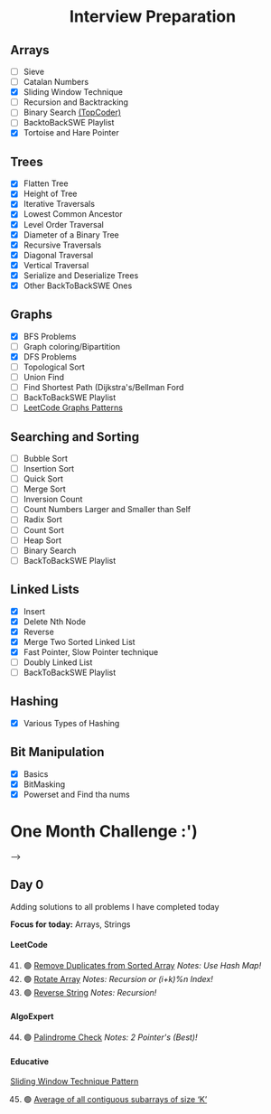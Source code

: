 <h1 align="center">Interview Preparation</h1>

<!-- <div align="center">

<a href="https://github.com/abhisheknaiidu/dsa/stargazers"><img src="https://img.shields.io/github/stars/abhisheknaiidu/dsa" alt="Stars Badge"/></a>
<a href="https://github.com/abhisheknaiidu/dsa/network/members"><img src="https://img.shields.io/github/forks/abhisheknaiidu/dsa" alt="Forks Badge"/></a>
<a href="https://github.com/abhisheknaiidu/dsa"><img alt="GitHub contributors" src="https://img.shields.io/github/contributors/abhisheknaiidu/dsa?color=2b9348"></a>
<a href="https://github.com/abhisheknaiidu/awesome-github-profile-readme/blob/master/LICENSE"><img src="https://img.shields.io/github/license/abhisheknaiidu/dsa?color=2b9348" alt="License Badge"/></a>
<a href="https://leetcode.com/abhisheknaiidu/"><img src="https://lc.coding.gs/v1/solved/abhisheknaiidu.svg?color=red&logo=leetcode"></a>
<a href="" ><img src="https://lc.coding.gs/v1/accepted-rate/abhisheknaiidu.svg?logo=leetcode"></a>
<a href="https://github.com/abhisheknaiidu/dsa"><img src="https://img.shields.io/badge/language-CPP-green.svg"></a>

</div> -->

## Arrays

- [ ] Sieve
- [ ] Catalan Numbers
- [x] Sliding Window Technique
- [ ] Recursion and Backtracking 
- [ ] Binary Search [(TopCoder)](https://www.topcoder.com/community/competitive-programming/tutorials/binary-search)
- [ ] BacktoBackSWE Playlist
- [x] Tortoise and Hare Pointer 

## Trees

- [x] Flatten Tree
- [x] Height of Tree
- [x] Iterative Traversals
- [x] Lowest Common Ancestor
- [x] Level Order Traversal
- [x] Diameter of a Binary Tree
- [x] Recursive Traversals
- [x] Diagonal Traversal
- [x] Vertical Traversal
- [x] Serialize and Deserialize Trees
- [x] Other BackToBackSWE Ones

## Graphs

- [x] BFS Problems
- [ ] Graph coloring/Bipartition
- [x] DFS Problems
- [ ] Topological Sort
- [ ] Union Find
- [ ] Find Shortest Path (Dijkstra's/Bellman Ford
- [ ] BackToBackSWE Playlist
- [ ] [LeetCode Graphs Patterns](https://leetcode.com/discuss/general-discussion/655708/Graph-For-Beginners-Problems-or-Pattern-or-Sample-Solutions)

## Searching and Sorting

- [ ] Bubble Sort
- [ ] Insertion Sort
- [ ] Quick Sort
- [ ] Merge Sort
- [ ] Inversion Count
- [ ] Count Numbers Larger and Smaller than Self 
- [ ] Radix Sort
- [ ] Count Sort
- [ ] Heap Sort
- [ ] Binary Search
- [ ] BackToBackSWE Playlist

## Linked Lists

- [x] Insert
- [x] Delete Nth Node
- [x] Reverse
- [x] Merge Two Sorted Linked List
- [x] Fast Pointer, Slow Pointer technique
- [ ] Doubly Linked List
- [ ] BackToBackSWE Playlist

## Hashing

- [x] Various Types of Hashing

## Bit Manipulation

- [x] Basics
- [x] BitMasking
- [x] Powerset and Find tha nums

# One Month Challenge :')
<!-- 
**Difficulty Levels solved :**

🟢 Easy: 70  
 🟡 Medium: 60  
 🔴 Hard:2  
 ⚫️ Very Hard: 0  
 🌟 Good to review

**Total** - 132

<!-- Template for each day

 ## Day 0: August 13, 2020
__Focus for today:__ Heaps/Priority Queues

#### LeetCode
* 🟢 _Notes: Unordered Maps!_

#### AlgoExpert
* 🟡

 --> -->

## Day 0

Adding solutions to all problems I have completed today

**Focus for today:** Arrays, Strings

#### LeetCode

41. 🟢 [Remove Duplicates from Sorted Array](Leetcode/Problems/Easy/remove-duplicates-from-sorted-array.cpp) _Notes: Use Hash Map!_
42. 🟢 [Rotate Array](Leetcode/Problems/Easy/rotate-array.cpp) _Notes: Recursion or (i+k)%n Index!_
43. 🟢 [Reverse String](Leetcode/Problems/Easy/reverse-string.cpp) _Notes: Recursion!_

#### AlgoExpert

44. 🟢 [Palindrome Check](AlgoExpert/Easy/pallindrome-check.cpp) _Notes: 2 Pointer's (Best)!_

#### Educative

[Sliding Window Technique Pattern](Educative/pattern-sliding-window)

45. 🟢 [Average of all contiguous subarrays of size ‘K’](Educative/pattern-sliding-window/introduction.cpp)

<!-- ---------------------------------------------------------------------------------------------------------------------

## Day 1

**Focus for today:** STL/ Linked Lists

#### LeetCode

46. 🟡 [Remove Nth Node From End of List](Leetcode/Problems/Medium/remove-nth-node-from-end.cpp) _Notes: 🌟 use fast and slow pointer's_
47. 🟢 [Delete Node in a Linked List](Leetcode/Problems/Easy/delete-node-in-linked-list.cpp) _Notes: free(temp) doesn't works!_

#### AlgoExpert

48. 🟡 [Linked List Construction](AlgoExpert/Medium/linked-list-construction.cpp) _Notes: Nothing 😆_

#### Educative

[Sliding Window Technique Pattern](Educative/pattern-sliding-window) _Notes: Mostly use HashMaps or HashSets!_

49. 🟡 [Longest Substring with K Distinct Characters](Educative/pattern-sliding-window/longest-substring-with-k-distinct-characters.cpp)
50. 🟢 [Maximum Sum Subarray of Size K](Educative/pattern-sliding-window/max-sum-subarray.cpp)
51. 🟢 [Smallest Subarray with a given sum](Educative/pattern-sliding-window/smallest-subarray-with-a-given-sum.cpp)

<!-- --------------------------------------------------------------------------------------------------------------------- 

## Day 2

**Focus for today:** Linked Lists/Contest

#### LeetCode

52. 🟡 [Minimum Operations to Make Array Equal](Leetcode/Contests/Weekly/202/three-conseqecutive-odd.cpp) _Notes: take average_
53. 🟢 [Three Consecutive Odds](Leetcode/Contests/Weekly/202/min-operation-array-eq.cpp) _Notes: cakeWalk!_
54. 🟢 [Reverse Linked List](Leetcode/Problems/Easy/reverse-linklist.cpp)

<!-- --------------------------------------------------------------------------------------------------------------------- 

## Day 3

**Focus for today:** Linked Lists

#### LeetCode

55. 🟢 [Linked List Cycle](Leetcode/Problems/Easy/linked-list-cycle.cpp) _Notes: unordered set or 2 pointers_
56. 🟢 [Palindrome Linked List](Leetcode/Problems/Easy/palindrome-linked-list.cpp) _Notes: divide into 2 equal parts and use 2 pointers_

#### AlgoExpert

57. 🔴 [Merge Linked Lists](AlgoExpert/hard/merge-linked-list.cpp) _Notes: 🌟 3 pointers_

<!-- --------------------------------------------------------------------------------------------------------------------- 

## Day 4

**Focus for today:** Trees

#### LeetCode

58. 🟡 [Binary Tree Inorder Traversal](Leetcode/Problems/Medium/bt-inorder-traversal.cpp) _Notes:🌟 use stack_
59. 🟡 [Validate Binary Search Tree](Leetcode/Problems/Medium/bt-inorder-traversal.cpp) _Notes: inorder has to be in sorted_
60. 🟡 [Kth Smallest Element in a BST](Leetcode/Problems/Medium/kth-smallest-bst.cpp) _Notes: think of inorder_
61. 🟢 [Find Mode in Binary Search Tree](Leetcode/Problems/Easy/mode-in-bst.cpp) _Notes: think of preorder_

#### AlgoExpert

62. 🟡 [BST Construction](AlgoExpert/Medium/bst-constuction.cpp) _Notes: 🌟 basics_

<!-- --------------------------------------------------------------------------------------------------------------------- 

## Day 5

**Focus for today:** Trees

#### LeetCode

63. 🟡 [Binary Tree Level Order Traversal](Leetcode/Problems/Medium/binary-level-order.cpp) _Notes:🌟 use queue_
64. 🟢 [Convert Sorted Array to Binary Search Tree](Leetcode/Problems/Easy/sorted-to-bst.cpp) _Notes: 🌟binary search_
65. 🟢 [Maximum Depth of Binary Tree](Leetcode/Problems/Easy/depth-of-bt.cpp) _Notes: Either BFS/DFS_

#### AlgoExpert

66. 🟢 [Find Closest Value in BST](AlgoExpert/Easy/closest-val-bst.cpp) _Notes: helper function_

<!-- --------------------------------------------------------------------------------------------------------------------- 

## Day 6

**Focus for today:** Trees

#### LeetCode

67. 🟢 [Invert Binary Tree](Leetcode/Problems/Easy/invert-binary-tree.cpp) _Notes: 🌟 queue/recursion_
68. 🟢 [Thousand Seperator](Leetcode/Problems/Easy/thousand-separator.cpp) _Notes: Brute-Force_
69. 🟢 [Valid Parentheses](Leetcode/Problems/Easy/valid-parenthesis.cpp) _Notes: use stack_

<!-- --------------------------------------------------------------------------------------------------------------------- -

## Day 7

**Focus for today:** Contest

#### LeetCode

70. 🟢 [Most Visited Sector in a Circular Track](Leetcode/Contests/Weekly/203/most-visited-sector.cpp) _Notes: circular => f = f%n_
71. 🟡 [Maximum Number of Coins You Can Get](Leetcode/Contests/Weekly/203/max-coins.cpp) _Notes: reverse and give you first_

<!-- --------------------------------------------------------------------------------------------------------------------- 

## Day 8

**Focus for today:** Trees

#### LeetCode

72. 🟡 [Check Completeness of a Binary Tree](Leetcode/Problems/Medium/completeness-bt.cpp) _Notes: 🌟use flag_
73. 🟡 [Sum Root to Leaf Numbers](Leetcode/Problems/Medium/sum-root.cpp) _Notes: recursion_
74. 🟢 [Symmetric Tree](Leetcode/Problems/Easy/tree-symmetric.cpp) _Notes: recursion(best)_

<!-- --------------------------------------------------------------------------------------------------------------------- 

## Day 9

**Focus for today:** Trees

#### LeetCode

75. 🟡 [Path Sum II](Leetcode/Problems/Medium/path-sum-2.cpp) _Notes: careful of callstack_
76. 🟢 [Range Sum of BST](Leetcode/Problems/Easy/range-sum-bst.cpp) _Notes: Do any DFS - Cakewalk_

#### Educative

[Depth First Search Pattern](Educative/dfs)

77. 🟢 [Binary Tree Path Sum](Educative/dfs/binary-tree-path-sum.cpp)
78. 🟡 [All Paths for a Sum](Educative/dfs/all-paths-sum.cpp)
79. 🟡 [Sum of Path Numbers](Educative/dfs/sum-of-path.cpp)

<!-- --------------------------------------------------------------------------------------------------------------------- 

## Day 10

**Focus for today:** Trees

#### Educative

[Depth First Search Pattern](Educative/dfs)

80. 🟡 [Path With Given Sequence](Educative/dfs/find-seq.cpp)
81. 🟡 [Count Paths for a Sum](Educative/dfs/count-paths-sum.cpp) _Notes: 🌟Careful of count in recursion_

<!-- --------------------------------------------------------------------------------------------------------------------- 

## Day 11

**Focus for today:** Graphs

#### LeetCode

82. 🟡 [Number of Connected Components in an Undirected Graph](Leetcode/Problems/Medium/connected-connections.cpp) _Notes: dfs pattern_
83. 🟡 [Number of Islands](Leetcode/Problems/Medium/number-of-islands.cpp) _Notes: dfs in all 4 dirs_

#### AlgoExpert

84. 🟢 [Depth First Search](AlgoExpert/Easy/dfs.cpp) _Notes: helper recursive function_

<!-- --------------------------------------------------------------------------------------------------------------------- 

## Day 12

**Focus for today:** Algorithms

#### LeetCode

85. 🟡 [Maximum Length of Subarray With Positive Product](Leetcode/Contests/Weekly/204/max-subarray-product.cpp) _Notes: 🌟🌟careful of zeroes_
86. 🟢 [Merge Two Binary Trees](Leetcode/Problems/Easy/merge-two-bt.cpp) _Notes: Update the Node, after every step for backtracking!_

#### AlgoExpert

87. 🟡 [Kadane's Algorithm](AlgoExpert/Medium/kadane-algo.cpp) _Notes: used for finding maxSubArray_
88. 🟢 [Nth Fibonacci](AlgoExpert/Easy/nth-fib.cpp) _Notes: Iterative method best among all!_

<!-- --------------------------------------------------------------------------------------------------------------------- 

## Day 13

**Focus for today:** Everything

#### LeetCode

89. 🟢 [Majority Element](Leetcode/Problems/Easy/majority-element.cpp) _Notes: Moore's Voting Algorithm_
90. 🟢 [Valid Anagram](Leetcode/Problems/Easy/valid-anagram.cpp) _Notes: take care of t.c and s.c_

<!-- --------------------------------------------------------------------------------------------------------------------- 

## Day 14

**Focus for today:** Everything

#### LeetCode

91. 🟢 [Excel Sheet Column Number](Leetcode/Problems/Easy/excel-sheet.cpp) _Notes: use map_
92. 🟢 [First Unique Character in a String](Leetcode/Problems/Easy/first-unique-str.cpp)

<!-- --------------------------------------------------------------------------------------------------------------------- 

## Day 15

**Focus for today:** Everything

#### LeetCode

93. 🟢 [Repeated Substring Pattern](Leetcode/September-Challenge/repeated-sub-pattern.cpp) _Notes: make duplicate and ignore 1st and last_

<!-- --------------------------------------------------------------------------------------------------------------------- 

## Day 16

**Focus for today:** Recursions, Contest

#### LeetCode

94. 🟡 [Permutations](Leetcode/Problems/Medium/permutations.cpp) _Notes: 🌟 use backtracking_
95. 🟡 [Subsets](Leetcode/Problems/Medium/subset.cpp) _Notes: backtracking_
96. 🟢 [Matrix Diagonal Sum](Leetcode/Contests/Biweekly/34/matrix-diagonal-sum.cpp)
97. 🟡 [Subsets II](Leetcode/Problems/Medium/subset2.cpp) _Notes: backtraking_

 <!-- --------------------------------------------------------------------------------------------------------------------- 

## Day 17

**Focus for today:** Backtracking

#### LeetCode

98. 🟡 [Combinations](Leetcode/Problems/Medium/combination.cpp)
99. 🟡 [Combination Sum](Leetcode/Problems/Medium/combination-sum.cpp)
100.  🟡 [Combination Sum II](Leetcode/Problems/Medium/combination-sum2.cpp)

 <!-- --------------------------------------------------------------------------------------------------------------------- 

## Day 18

**Focus for today:** Analysing Patterns

#### Educative

[Sub Sets Pattern](Educative/pattern-subsets) _Notes: Follows BFS in every Approach_

101.  🟡 [String Permutation](Educative/pattern-subsets/string-permutation.cpp)
102.  🟡 [Playing With Permutations](Educative/pattern-subsets/permutation.cpp)
103.  🟡 [Combination of Subsets 2](Educative/pattern-subsets/sub-with-duplicates.cpp)
104.  🟢 [Combination of Subset](Educative/pattern-subsets/sub.cpp)

  <!-- --------------------------------------------------------------------------------------------------------------------- 

## Day 19

**Focus for today:** September Challenge

#### LeetCode

105.  🟡 [Compare Version Numbers](Leetcode/September-Challenge/compare-version-num.cpp) _Notes: use istringstream and stoi stl_
106.  🟡 [Word Pattern](Leetcode/September-Challenge/word-pattern.cpp) _Notes: use unordered maps_

## Day 20

**Focus for today:** Strings

#### AlgoExpert

107.  🟢 [Caesar Ciphor Encryptor](AlgoExpert/Easy/caesar-cipher.cpp)
108.  🟡 [Longest Palindromic Substring](AlgoExpert/Medium/longest-palindrome.cpp)

## Day 21

**Focus for today:** Strings

#### AlgoExpert

109.  🟡 [Group Anagrams](AlgoExpert/Medium/group-anagrams.cpp) \_Bucket Everything in hashmap and take care of TC and SC.
110.  🔴 [Longest Substring Without Duplication](AlgoExpert/Medium/longest-sub-without-dup.cpp)

## Day 22

**Focus for today:** Arrays

#### AlgoExpert

111.  🟡 [Three Sum](AlgoExpert/Medium/three-sum.cpp) _Notes: Take Care of Duplicates_
112.  🟡 [Smallest Difference](AlgoExpert/Medium/smallest-diff.cpp) _Notes: Two Pointers_

## Day 23

**Focus for today:** Arrays

#### AlgoExpert

113.  🟡 [Move Element To End](AlgoExpert/Medium/move-element-end.cpp) _Notes: Two Pointers_
114.  🟡 [Monotonic Array](AlgoExpert/Medium/monotonic-array.cpp) _Notes: One Pass 🔥_

#### LeetCode

115.  🟢 [Monotonicity](Leetcode/Problems/Easy/monotoic-array.cpp)

## Day 24

**Focus for today:** Contest, Miscellaneous

#### LeetCode

116.  🟡 [XOR Queries of a Subarray](Leetcode/Contests/Weekly/170/xor-queries.cpp) _Notes: xorSum vector and manupalate_
117.  🟢 [Decrypt String from Alphabet to Integer Mapping](Leetcode/Contests/Weekly/170/decrypt-string.cpp) _Notes: general_

## Day 25

**Focus for today:** Interview Questions

#### LeetCode

118.  🟢 [Intersection of Two Arrays II](Leetcode/Problems/Easy/intersection-arr.cpp) _Notes: set-intersection stl_
119.  🟢 [Power of 3](Leetcode/Problems/Easy/power-of-3.cpp) _Notes: log2(n) / log2(3)_
120.  🟢 [Prime Numbers](Leetcode/Problems/Easy/count-primes.cpp) _Notes: Sieve of eratosthenes_

## Day 26

121.  🟡 [Spiral Traversal](AlgoExpert/Medium/spiral-traverse.cpp) _Notes: Make Sure of 4 variables and dir_
122.  🟡 [Longest Peak](AlgoExpert/Medium/longest-peak.cpp) _Notes: Binary Search_

## Day 27

123. 🟢 [Cyclic Rotate](https://practice.geeksforgeeks.org/problems/cyclically-rotate-an-array-by-one/0)
124. 🟢 [Find the maximum and minimum element in an array](https://www.geeksforgeeks.org/write-a-program-to-reverse-an-array-or-string/)
125. 🟢 [Find the "Kth" max and min element of an array](https://practice.geeksforgeeks.org/problems/kth-smallest-element5635/1)
126. 🟢 [Move all the negative elements to one side of the array ](https://practice.geeksforgeeks.org/problems/sort-an-array-of-0s-1s-and-2s/0#)

## Day 28

127. 🟡 [Find duplicate in an array of N+1 Integers](https://leetcode.com/problems/find-the-duplicate-number/)
128. 🟡 [Find Largest sum contiguous Subarray](https://practice.geeksforgeeks.org/problems/cyclically-rotate-an-array-by-one/0)
129. 🟡 [Longest Consecutive Subsequence](https://practice.geeksforgeeks.org/problems/longest-consecutive-subsequence/0)
130. 🟡 [Merge Intervals](https://leetcode.com/problems/merge-intervals/)
131. 🟡 [Find maximum product subarray](https://practice.geeksforgeeks.org/problems/maximum-product-subarray3604/1)
132. 🟡 [Smallest subarray with sum greater than a given value](https://practice.geeksforgeeks.org/problems/smallest-subarray-with-sum-greater-than-x/0)

_Inspired by [DeepakTalwar/interview-prep-cpp](https://github.com/deepaktalwardt/interview-prep-cpp)_ 
-->